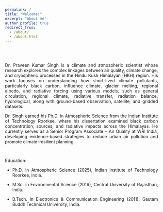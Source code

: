 ```yaml
---
permalink: /
title: "Welcome!"
excerpt: "About me"
author_profile: true
redirect_from: 
  - /about/
  - /about.html
---
```

<br> 
<br> 
<p style="text-align: justify; hyphens: none;">Dr. Praveen Kumar Singh is a climate and atmospheric scientist whose research explores the complex linkages between air quality, climate change, and cryospheric processes in the Hindu Kush Himalayan (HKH) region. His work focuses on understanding how short-lived climate pollutants, particularly black carbon, influence climate, glacier melting, regional albedo, and radiative forcing using various models, such as general circulation, regional climate, radiative transfer, radiation balance, hydrological, along with ground-based observation, satellite, and gridded datasets.</p>

<p style="text-align: justify; hyphens: none;">Dr. Singh earned his Ph.D. in Atmospheric Science from the Indian Institute of Technology Roorkee, where his dissertation examined black carbon concentration, sources, and radiative impacts across the Himalayas. He currently serves as a Senior Program Associate - Air Quality at WRI India, developing evidence-based strategies to reduce urban air pollution and promote climate-resilient planning.</p>

<br>

​Education:
* <p style="text-align: justify; hyphens: none;">Ph.D. in Atmospheric Science (2025), Indian Institute of Technology Roorkee, India.​</p>
* <p style="text-align: justify; hyphens: none;">M.Sc. in Environmental Science (2016), Central University of Rajasthan, India.</p>
* <p style="text-align: justify; hyphens: none;">B.Tech. in Electronics & Communication Engineering (2011), Gautam Buddh Technical University, India.</p>
